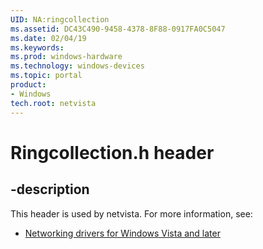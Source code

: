 ```yaml
---
UID: NA:ringcollection
ms.assetid: DC43C490-9458-4378-8F88-0917FA0C5047
ms.date: 02/04/19
ms.keywords: 
ms.prod: windows-hardware
ms.technology: windows-devices
ms.topic: portal
product:
- Windows
tech.root: netvista
---
```


# Ringcollection.h header


## -description


This header is used by netvista. For more information, see:

- [Networking drivers for Windows Vista and later](../_netvista/index.md)
